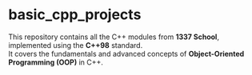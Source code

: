 # basic_cpp_projects

This repository contains all the C++ modules from **1337 School**, implemented using the **C++98** standard.  
It covers the fundamentals and advanced concepts of **Object-Oriented Programming (OOP)** in C++.  
